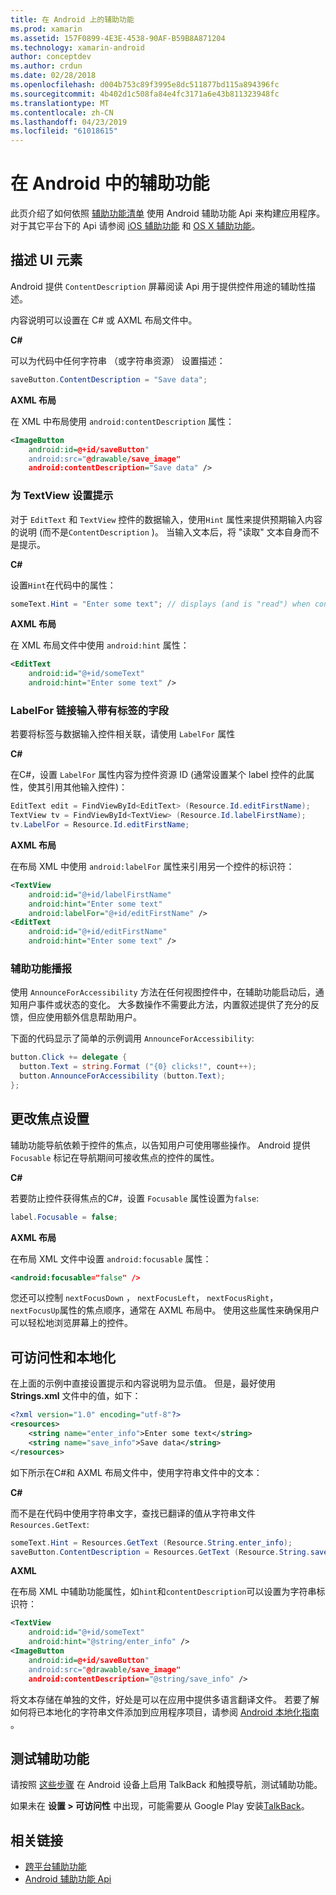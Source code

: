 ```yaml
---
title: 在 Android 上的辅助功能
ms.prod: xamarin
ms.assetid: 157F0899-4E3E-4538-90AF-B59B8A871204
ms.technology: xamarin-android
author: conceptdev
ms.author: crdun
ms.date: 02/28/2018
ms.openlocfilehash: d004b753c89f3995e8dc511877bd115a894396fc
ms.sourcegitcommit: 4b402d1c508fa84e4fc3171a6e43b811323948fc
ms.translationtype: MT
ms.contentlocale: zh-CN
ms.lasthandoff: 04/23/2019
ms.locfileid: "61018615"
---
```

# <a name="accessibility-on-android"></a>在 Android 中的辅助功能

此页介绍了如何依照 [辅助功能清单](~/cross-platform/app-fundamentals/accessibility.md) 使用 Android 辅助功能 Api 来构建应用程序。
对于其它平台下的 Api 请参阅 [iOS 辅助功能](~/ios/app-fundamentals/accessibility.md) 和 [OS X 辅助功能](~/mac/app-fundamentals/accessibility.md)。


## <a name="describing-ui-elements"></a>描述 UI 元素

Android 提供 `ContentDescription` 屏幕阅读 Api 用于提供控件用途的辅助性描述。

内容说明可以设置在 C# 或 AXML 布局文件中。

**C#**

可以为代码中任何字符串 （或字符串资源） 设置描述：

```csharp
saveButton.ContentDescription = "Save data";
```

**AXML 布局**

在 XML 中布局使用 `android:contentDescription` 属性：

```xml
<ImageButton
    android:id=@+id/saveButton"
    android:src="@drawable/save_image"
    android:contentDescription="Save data" />
```

### <a name="use-hint-for-textview"></a>为 TextView 设置提示

对于 `EditText` 和 `TextView` 控件的数据输入，使用`Hint` 属性来提供预期输入内容的说明 (而不是`ContentDescription` )。
当输入文本后，将 "读取" 文本自身而不是提示。

**C#**

设置`Hint`在代码中的属性：

```csharp
someText.Hint = "Enter some text"; // displays (and is "read") when control is empty
```

**AXML 布局**

在 XML 布局文件中使用 `android:hint` 属性：

```xml
<EditText
    android:id="@+id/someText"
    android:hint="Enter some text" />
```


### <a name="labelfor-links-input-fields-with-labels"></a>LabelFor 链接输入带有标签的字段

若要将标签与数据输入控件相关联，请使用 `LabelFor` 属性

**C#**

在C#，设置 `LabelFor` 属性内容为控件资源 ID (通常设置某个 label 控件的此属性，使其引用其他输入控件)：

```csharp
EditText edit = FindViewById<EditText> (Resource.Id.editFirstName);
TextView tv = FindViewById<TextView> (Resource.Id.labelFirstName);
tv.LabelFor = Resource.Id.editFirstName;
```

**AXML 布局**

在布局 XML 中使用 `android:labelFor` 属性来引用另一个控件的标识符：

```xml
<TextView
    android:id="@+id/labelFirstName"
    android:hint="Enter some text"
    android:labelFor="@+id/editFirstName" />
<EditText
    android:id="@+id/editFirstName"
    android:hint="Enter some text" />
```

### <a name="announce-for-accessibility"></a> 辅助功能播报

使用 `AnnounceForAccessibility` 方法在任何视图控件中，在辅助功能启动后，通知用户事件或状态的变化。 大多数操作不需要此方法，内置叙述提供了充分的反馈，但应使用额外信息帮助用户。

下面的代码显示了简单的示例调用 `AnnounceForAccessibility`:

```csharp
button.Click += delegate {
  button.Text = string.Format ("{0} clicks!", count++);
  button.AnnounceForAccessibility (button.Text);
};
```

## <a name="changing-focus-settings"></a>更改焦点设置

辅助功能导航依赖于控件的焦点，以告知用户可使用哪些操作。 Android 提供 `Focusable` 标记在导航期间可接收焦点的控件的属性。

**C#**

若要防止控件获得焦点的C#，设置 `Focusable` 属性设置为`false`:

```csharp
label.Focusable = false;
```

**AXML 布局**

在布局 XML 文件中设置 `android:focusable` 属性：

```xml
<android:focusable="false" />
```

您还可以控制 `nextFocusDown` ， `nextFocusLeft`， `nextFocusRight`，`nextFocusUp`属性的焦点顺序，通常在 AXML 布局中。 使用这些属性来确保用户可以轻松地浏览屏幕上的控件。


## <a name="accessibility-and-localization"></a>可访问性和本地化

在上面的示例中直接设置提示和内容说明为显示值。 但是，最好使用 **Strings.xml** 文件中的值，如下：

```xml
<?xml version="1.0" encoding="utf-8"?>
<resources>
    <string name="enter_info">Enter some text</string>
    <string name="save_info">Save data</string>
</resources>
```

如下所示在C#和 AXML 布局文件中，使用字符串文件中的文本：

**C#**

而不是在代码中使用字符串文字，查找已翻译的值从字符串文件`Resources.GetText`:

```csharp
someText.Hint = Resources.GetText (Resource.String.enter_info);
saveButton.ContentDescription = Resources.GetText (Resource.String.save_info);
```

**AXML**

在布局 XML 中辅助功能属性，如`hint`和`contentDescription`可以设置为字符串标识符：

```xml
<TextView
    android:id="@+id/someText"
    android:hint="@string/enter_info" />
<ImageButton
    android:id=@+id/saveButton"
    android:src="@drawable/save_image"
    android:contentDescription="@string/save_info" />
```

将文本存储在单独的文件，好处是可以在应用中提供多语言翻译文件。 若要了解如何将已本地化的字符串文件添加到应用程序项目，请参阅 [Android 本地化指南](~/android/app-fundamentals/localization.md) 。


## <a name="testing-accessibility"></a>测试辅助功能
 
请按照 [这些步骤](https://developer.android.com/training/accessibility/testing.html#how-to) 在 Android 设备上启用 TalkBack 和触摸导航，测试辅助功能。

如果未在 **设置 > 可访问性** 中出现，可能需要从 Google Play 安装[TalkBack](https://play.google.com/store/apps/details?id=com.google.android.marvin.talkback)。


## <a name="related-links"></a>相关链接

- [跨平台辅助功能](~/cross-platform/app-fundamentals/accessibility.md)
- [Android 辅助功能 Api](https://developer.android.com/guide/topics/ui/accessibility/index.html)

